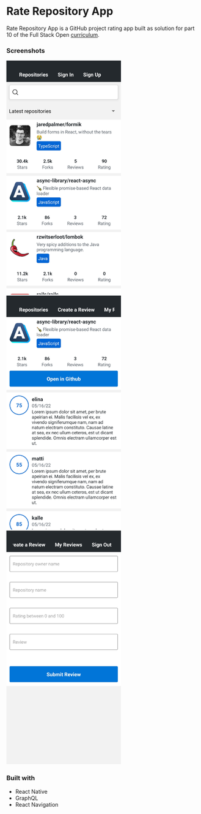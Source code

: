 # Rate Repository App

Rate Repository App is a GitHub project rating app built as solution for part 10 of the Full Stack Open [curriculum](https://fullstackopen.com/en/part10).

### Screenshots
<div>
  <img src="./screenshots/Screenshot_20220516-214853_Expo Go.jpg" width="300" style="margin-right: 5 rem" />
  <img src="./screenshots/Screenshot_20220516-214936_Expo Go.jpg" width="300" />
  <img src="./screenshots/Screenshot_20220516-214947_Expo Go.jpg" width="300" />
</div>

### Built with

- React Native
- GraphQL
- React Navigation
